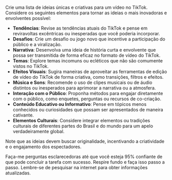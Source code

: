  
Crie uma lista de ideias únicas e criativas para um vídeo no TikTok. Considere os seguintes elementos para tornar as ideias o mais inovadoras e envolventes possível:

- **Tendências**: Revise as tendências atuais do TikTok e pense em reviravoltas excêntricas ou inesperadas que você poderia incorporar.
- **Desafios**: Crie um desafio ou jogo novo que incentive a participação do público e a viralização.
- **Narrativa**: Desenvolva uma ideia de história curta e envolvente que possa ser transmitida de forma eficaz no formato de vídeo do TikTok.
- **Temas**: Explore temas incomuns ou ecléticos que não são comumente vistos no TikTok.
- **Efeitos Visuais**: Sugira maneiras de aproveitar as ferramentas de edição de vídeo do TikTok de forma criativa, como transições, filtros e efeitos.
- **Música e Sons**: Recomende o uso de clipes musicais ou de áudio distintos ou inesperados para aprimorar a narrativa ou a atmosfera.
- **Interação com o Público**: Proponha métodos para engajar diretamente com o público, como enquetes, perguntas ou recursos de co-criação.
- **Conteúdo Educativo ou Informativo**: Pense em tópicos menos conhecidos ou curiosidades que possam ser apresentados de maneira cativante.
- **Elementos Culturais**: Considere integrar elementos ou tradições culturais de diferentes partes do Brasil e do mundo para um apelo verdadeiramente global.

Note que as ideias devem buscar originalidade, incentivando a criatividade e o engajamento dos espectadores.

Faça-me perguntas esclarecedoras até que você esteja 95% confiante de que pode concluir a tarefa com sucesso. Respire fundo e faça isso passo a passo. Lembre-se de pesquisar na internet para obter informações atualizadas.
```